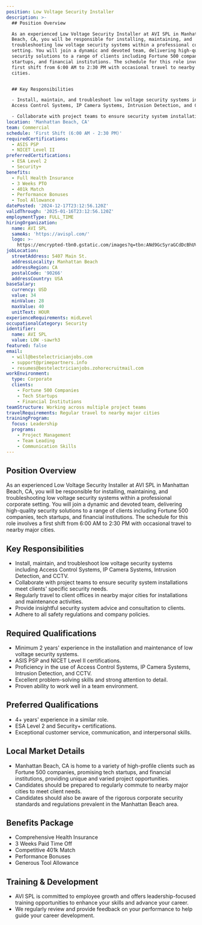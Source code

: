 ```yaml
---
position: Low Voltage Security Installer
description: >-
  ## Position Overview

  As an experienced Low Voltage Security Installer at AVI SPL in Manhattan
  Beach, CA, you will be responsible for installing, maintaining, and
  troubleshooting low voltage security systems within a professional corporate
  setting. You will join a dynamic and devoted team, delivering high-quality
  security solutions to a range of clients including Fortune 500 companies, tech
  startups, and financial institutions. The schedule for this role involves a
  first shift from 6:00 AM to 2:30 PM with occasional travel to nearby major
  cities.


  ## Key Responsibilities

  - Install, maintain, and troubleshoot low voltage security systems including
  Access Control Systems, IP Camera Systems, Intrusion Detection, and CCTV.

  - Collaborate with project teams to ensure security system installations...
location: 'Manhattan Beach, CA'
team: Commercial
schedule: 'First Shift (6:00 AM - 2:30 PM)'
requiredCertifications:
  - ASIS PSP
  - NICET Level II
preferredCertifications:
  - ESA Level 2
  - Security+
benefits:
  - Full Health Insurance
  - 3 Weeks PTO
  - 401k Match
  - Performance Bonuses
  - Tool Allowance
datePosted: '2024-12-17T23:12:56.120Z'
validThrough: '2025-01-16T23:12:56.120Z'
employmentType: FULL_TIME
hiringOrganization:
  name: AVI SPL
  sameAs: 'https://avispl.com/'
  logo: >-
    https://encrypted-tbn0.gstatic.com/images?q=tbn:ANd9GcSyraGCdDcBhUVCLjb9MI2McsVysMD7wjYlIQ&s
jobLocation:
  streetAddress: 5407 Main St.
  addressLocality: Manhattan Beach
  addressRegion: CA
  postalCode: '90266'
  addressCountry: USA
baseSalary:
  currency: USD
  value: 34
  minValue: 28
  maxValue: 40
  unitText: HOUR
experienceRequirements: midLevel
occupationalCategory: Security
identifier:
  name: AVI SPL
  value: LOW -sawrh3
featured: false
email:
  - will@bestelectricianjobs.com
  - support@primepartners.info
  - resumes@bestelectricianjobs.zohorecruitmail.com
workEnvironment:
  type: Corporate
  clients:
    - Fortune 500 Companies
    - Tech Startups
    - Financial Institutions
teamStructure: Working across multiple project teams
travelRequirements: Regular travel to nearby major cities
trainingProgram:
  focus: Leadership
  programs:
    - Project Management
    - Team Leading
    - Communication Skills
---
```




## Position Overview
As an experienced Low Voltage Security Installer at AVI SPL in Manhattan Beach, CA, you will be responsible for installing, maintaining, and troubleshooting low voltage security systems within a professional corporate setting. You will join a dynamic and devoted team, delivering high-quality security solutions to a range of clients including Fortune 500 companies, tech startups, and financial institutions. The schedule for this role involves a first shift from 6:00 AM to 2:30 PM with occasional travel to nearby major cities.

## Key Responsibilities
- Install, maintain, and troubleshoot low voltage security systems including Access Control Systems, IP Camera Systems, Intrusion Detection, and CCTV.
- Collaborate with project teams to ensure security system installations meet clients' specific security needs.
- Regularly travel to client offices in nearby major cities for installations and maintenance activities.
- Provide insightful security system advice and consultation to clients.
- Adhere to all safety regulations and company policies.

## Required Qualifications
- Minimum 2 years' experience in the installation and maintenance of low voltage security systems.
- ASIS PSP and NICET Level II certifications.
- Proficiency in the use of Access Control Systems, IP Camera Systems, Intrusion Detection, and CCTV.
- Excellent problem-solving skills and strong attention to detail.
- Proven ability to work well in a team environment.

## Preferred Qualifications
- 4+ years' experience in a similar role.
- ESA Level 2 and Security+ certifications.
- Exceptional customer service, communication, and interpersonal skills.

## Local Market Details
- Manhattan Beach, CA is home to a variety of high-profile clients such as Fortune 500 companies, promising tech startups, and financial institutions, providing unique and varied project opportunities.
- Candidates should be prepared to regularly commute to nearby major cities to meet client needs.
- Candidates should also be aware of the rigorous corporate security standards and regulations prevalent in the Manhattan Beach area.

## Benefits Package
- Comprehensive Health Insurance
- 3 Weeks Paid Time Off
- Competitive 401k Match
- Performance Bonuses
- Generous Tool Allowance

## Training & Development
- AVI SPL is committed to employee growth and offers leadership-focused training opportunities to enhance your skills and advance your career.
- We regularly review and provide feedback on your performance to help guide your career development.